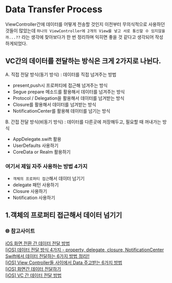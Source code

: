 # Data Transfer Process
ViewController간에 데이터를 어떻게 전송할 것인지 이전부터 무의식적으로 사용하던 것들이 많았는데 `하나의 ViewController에 2개의 View를 넣고 서로 통신할 수 있지않을까...??` 라는 생각에 찾아보다가 한 번 정리하며 익히면 좋을 것 같다고 생각되어 작성하게되었다.

## VC간의 데이터를 전달하는 방식은 크게 2가지로 나뉜다.
A. 직접 전달 방식(동기 방식) : 데이터를 직접 넘겨주는 방법   
- present,push시 프로퍼티에 접근해 넘겨주는 방식   
- Segue prepare 메소드를 활용해서 데이터를 넘겨주는 방식   
- Protocol / Delegation을 활용해서 데이터를 넘겨받는 방식   
- Closure를 활용해서 데이터를 넘겨받는 방식   
- NotificationCenter를 활용해 데이터를 넘기는 방식   

B. 간접 전달 방식(비동기 방식) : 데이터를 다른곳에 저장해두고, 필요할 때 꺼내가는 방식
- AppDelegate.swift 활용   
- UserDefaults 사용하기   
- CoreData or Realm 활용하기   

### 여기서 제일 자주 사용하는 방법 4가지
- `객체의 프로퍼티 접근`해서 데이터 넘기기   
- delegate 패턴 사용하기   
- Closure 사용하기   
- Notification 사용하기

## 1.객체의 프로퍼티 접근해서 데이터 넘기기   



### 🌐 참고사이트   
[iOS 화면 전환 간 데이터 전달 방법](https://jinsangjin.tistory.com/95)   
[[iOS] 데이터 전달 방식 4가지 - property, delegate, closure, NotificationCenter](https://hellozo0.tistory.com/365)   
[Swift에서 데이터 전달하는 6가지 방법 정리!!](https://i-colours-u.tistory.com/6)   
[[iOS] View Controller들 사이에서 Data 주고받는 6가지 방법](https://sweetdev.tistory.com/110)   
[[iOS] 화면간 데이터 전달하기](https://velog.io/@heyksw/iOS-%ED%99%94%EB%A9%B4%EA%B0%84-%EB%8D%B0%EC%9D%B4%ED%84%B0-%EC%A0%84%EB%8B%AC%ED%95%98%EA%B8%B0)   
[[iOS] VC 간 데이터 전달 방법](https://velog.io/@nnnyeong/iOS-VC-%EA%B0%84-%EB%8D%B0%EC%9D%B4%ED%84%B0-%EC%A0%84%EB%8B%AC-%EB%B0%A9%EB%B2%95)   
